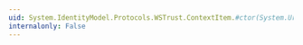```yaml
---
uid: System.IdentityModel.Protocols.WSTrust.ContextItem.#ctor(System.Uri)
internalonly: False
---
```

